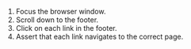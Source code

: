 1. Focus the browser window.
2. Scroll down to the footer.
3. Click on each link in the footer.
4. Assert that each link navigates to the correct page.